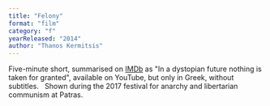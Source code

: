 ```yaml
---
title: "Felony"
format: "film"
category: "f"
yearReleased: "2014"
author: "Thanos Kermitsis"
---
```

Five-minute short, summarised on <a href="http://www.imdb.com/title/tt3740506/?ref_=fn_al_tt_3">IMDb</a> as "In a  dystopian future nothing is taken for granted", available on YouTube, but only  in Greek, without subtitles.
 
Shown during the 2017 festival for anarchy and libertarian communism at Patras.
